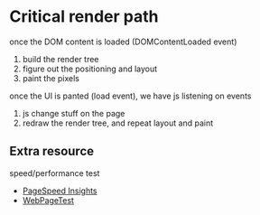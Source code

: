 # Critical render path

once the DOM content is loaded (DOMContentLoaded event)

1. build the render tree
1. figure out the positioning and layout
1. paint the pixels

once the UI is panted (load event), we have js listening on events

1. js change stuff on the page
1. redraw the render tree, and repeat layout and paint

## Extra resource

speed/performance test

- [PageSpeed Insights](https://developers.google.com/speed/pagespeed/insights/)
- [WebPageTest](https://www.webpagetest.org/)
